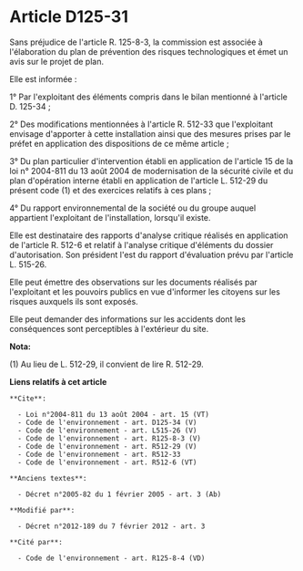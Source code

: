 # Article D125-31

Sans préjudice de l'article R. 125-8-3, la commission est associée à l'élaboration du plan de prévention des risques
technologiques et émet un avis sur le projet de plan. 

Elle est informée : 

1° Par l'exploitant des éléments compris dans le bilan mentionné à l'article D. 125-34 ; 

2° Des modifications mentionnées à l'article R. 512-33 que l'exploitant envisage d'apporter à cette installation ainsi que
des mesures prises par le préfet en application des dispositions de ce même article ; 

3° Du plan particulier d'intervention établi en application de l'article 15 de la loi n° 2004-811 du 13 août 2004 de
modernisation de la sécurité civile et du plan d'opération interne établi en application de l'article L. 512-29 du présent
code (1) et des exercices relatifs à ces plans ; 

4° Du rapport environnemental de la société ou du groupe auquel appartient l'exploitant de l'installation, lorsqu'il existe. 

Elle est destinataire des rapports d'analyse critique réalisés en application de l'article R. 512-6 et relatif à l'analyse
critique d'éléments du dossier d'autorisation. Son président l'est du rapport d'évaluation prévu par l'article L. 515-26. 

Elle peut émettre des observations sur les documents réalisés par l'exploitant et les pouvoirs publics en vue d'informer les
citoyens sur les risques auxquels ils sont exposés. 

Elle peut demander des informations sur les accidents dont les conséquences sont perceptibles à l'extérieur du site.

**Nota:**

(1)  Au lieu de L. 512-29, il convient de lire R. 512-29.

**Liens relatifs à cet article**

	**Cite**:

	  - Loi n°2004-811 du 13 août 2004 - art. 15 (VT)
	  - Code de l'environnement - art. D125-34 (V)
	  - Code de l'environnement - art. L515-26 (V)
	  - Code de l'environnement - art. R125-8-3 (V)
	  - Code de l'environnement - art. R512-29 (V)
	  - Code de l'environnement - art. R512-33
	  - Code de l'environnement - art. R512-6 (VT)

	**Anciens textes**:

	  - Décret n°2005-82 du 1 février 2005 - art. 3 (Ab)

	**Modifié par**:

	  - Décret n°2012-189 du 7 février 2012 - art. 3

	**Cité par**:

	  - Code de l'environnement - art. R125-8-4 (VD)
